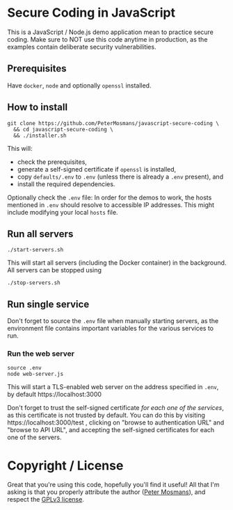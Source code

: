 # Secure Coding in JavaScript

This is a JavaScript / Node.js demo application mean to practice secure coding.
Make sure to NOT use this code anytime in production, as the examples contain
deliberate security vulnerabilities.

## Prerequisites

Have `docker`, `node` and optionally `openssl` installed.

## How to install

```console
git clone https://github.com/PeterMosmans/javascript-secure-coding \
  && cd javascript-secure-coding \
  && ./installer.sh
```

This will:

- check the prerequisites,
- generate a self-signed certificate if `openssl` is installed,
- copy `defaults/.env` to `.env` (unless there is already a `.env` present), and
- install the required dependencies.

Optionally check the `.env` file: In order for the demos to work, the hosts
mentioned in `.env` should resolve to accessible IP addresses. This might
include modifying your local `hosts` file.

## Run all servers

```console
./start-servers.sh
```

This will start all servers (including the Docker container) in the background.
All servers can be stopped using

```console
./stop-servers.sh
```

## Run single service

Don't forget to source the `.env` file when manually starting servers, as the
environment file contains important variables for the various services to run.

### Run the web server

```console
source .env
node web-server.js
```

This will start a TLS-enabled web server on the address specified in `.env`, by
default https://localhost:3000

Don't forget to trust the self-signed certificate _for each one of the
services_, as this certificate is not trusted by default. You can do this by
visiting https://localhost:3000/test , clicking on "browse to authentication
URL" and "browse to API URL", and accepting the self-signed certificates for
each one of the servers.

# Copyright / License

Great that you're using this code, hopefully you'll find it useful! All that I'm
asking is that you properly attribute the author
([Peter Mosmans](https://github.com/PeterMosmans)), and respect the
[GPLv3 license](LICENSE).
